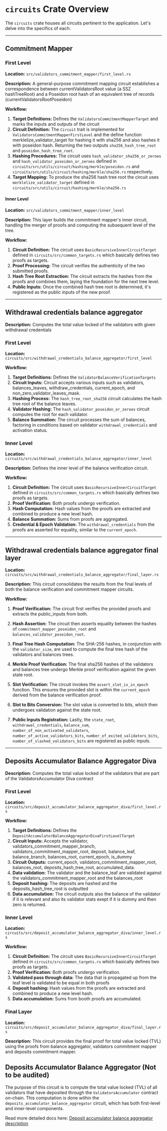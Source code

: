 # `circuits` Crate Overview

The `circuits` crate houses all circuits pertinent to the application. Let's delve into the specifics of each:

---

## Commitment Mapper

### First Level

**Location:** `src/validators_commitment_mapper/first_level.rs`

**Description:** A general-purpose commitment mapping circuit establishes a correspondence between currentValidatorsRoot value (a SSZ hashTreeRoot) and a Poseidon root hash of an equivalent tree of records (currentValidatorsRootPoseidon)

**Workflow:**

1. **Target Definitions:** Defines the `ValidatorsCommitmentMapperTarget` and marks the inputs and outputs of the circuit
2. **Circuit Definition:** The `Circuit` trait is implemented for `ValidatorsCommitmentMapperFirstLevel` and the define function merklelize_validator_target for hashing it with sha256 and also hashes it with poseidon hash. Returning the two outputs `sha256_hash_tree_root` and `poseidon_hash_tree_root`.
3. **Hashing Procedures:** The circuit uses `hash_validator_sha256_or_zeroes` and `hash_validator_poseidon_or_zeroes` defined in `circuits/src/utils/circuit/hashing/merkle/poseidon.rs` and `circuits/src/utils/circuit/hashing/merkle/sha256.rs` respectively.
4. **Target Mapping:** To produce the sha256 hash tree root the circuit uses `merklelize_validator_target` defined in `circuits/src/utils/circuit/hashing/merkle/sha256.rs`

#### Inner Level

**Location:** `src/validators_commitment_mapper/inner_level`

**Description:** This layer builds the commitment mapper's inner circuit, handling the merger of proofs and computing the subsequent level of the tree.

**Workflow:**

1. **Circuit Definition:** The circuit uses `BasicRecursiveInnerCircuitTarget` defined in `circuits/src/common_targets.rs` which basically defines two proofs as targets.
2. **Proof Processing:** The circuit verifies the authenticity of the two submitted proofs.
3. **Hash Tree Root Extraction:** The circuit extracts the hashes from the proofs and combines them, laying the foundation for the next tree level.
4. **Public Inputs:** Once the combined hash tree root is determined, it's registered as the public inputs of the new proof.

---

## Withdrawal credentials balance aggregator

**Description:** Computes the total value locked of the validators with given withdrawal credentials

### First Level

**Location:** `circuits/src/withdrawal_credentials_balance_aggregator/first_level`

**Workflow:**

1. **Target Definitions:** Defines the `ValidatorBalanceVerificationTargets`
2. **Circuit Inputs:** Circuit accepts various inputs such as validators, balances_leaves, withdraw_credentials, current_epoch, and non_zero_validator_leaves_mask.
3. **Hashing Process:** The `hash_tree_root_sha256` circuit calculates the hash tree root of the balance leaves.
4. **Validator Hashing:** The `hash_validator_poseidon_or_zeroes` circuit computes the root for each validator.
5. **Balance Summation:** The circuit processes the sum of balances, factoring in conditions based on validator `withdrawal_credentials` and activation status.

### Inner Level

**Location:** `circuits/src/withdrawal_credentials_balance_aggregator/inner_level`

**Description:** Defines the inner level of the balance verification circuit.

**Workflow:**

1. **Circuit Definition:** The circuit uses `BasicRecursiveInnerCircuitTarget` defined in `circuits/src/common_targets.rs` which basically defines two proofs as targets.
2. **Proof Verification:** Both proofs undergo verification.
3. **Hash Computation:** Hash values from the proofs are extracted and combined to produce a new level hash.
4. **Balance Summation:** Sums from proofs are aggregated.
5. **Credential & Epoch Validation:** The `withdrawal_credentials` from the proofs are asserted for equality, similar to the `current_epoch`.

---

## Withdrawal credentials balance aggregator final layer

**Location:** `circuits/src/withdrawal_credentials_balance_aggregator/final_layer.rs`

**Description:** This circuit consolidates the results from the final levels of both the balance verification and commitment mapper circuits.

**Workflow:**

1. **Proof Verification:** The circuit first verifies the provided proofs and extracts the public_inputs from both.

2. **Hash Assertion:** The circuit then asserts equality between the hashes of `commitment_mapper_poseidon_root` and `balances_validator_poseidon_root`.

3. **Final Tree Hash Computation:** The SHA-256 hashes, in conjunction with the `validator_size`, are used to compute the final tree hash of the validators and balances trees.

4. **Merkle Proof Verification:** The final sha256 hashes of the validators and balances tree undergo Merkle proof verification against the given state root.

5. **Slot Verification:** The circuit invokes the `assert_slot_is_in_epoch` function. This ensures the provided slot is within the `current_epoch` derived from the balance verification proof.

6. **Slot to Bits Conversion:** The slot value is converted to bits, which then undergoes validation against the state root.

7. **Public Inputs Registration:** Lastly, the `state_root`, `withdrawal_credentials`, `balance_sum`, `number_of_non_activated_validators`, `number_of_active_validators_bits`, `number_of_exited_validators_bits`, `number_of_slashed_validators_bits` are registered as public inputs.

---

## Deposits Accumulator Balance Aggregator Diva

**Description:** Computes the total value locked of the validators that are part of the ValidatorsAccumulator Diva contract

### First Level

**Location:** `circuits/src/deposit_accumulator_balance_aggregator_diva/first_level.rs`

**Workflow:**

1. **Target Definitions:** Defines the `DepositAccumulatorBalanceAggregatorDivaFirstLevelTarget`
2. **Circuit Inputs:** Accepts the validator, validators_commitment_mapper_branch, validators_commitment_mapper_root, deposit, balance_leaf, balance_branch, balances_root, current_epoch, is_dummy
3. **Circuit Outputs:** current_epoch, validators_commitment_mapper_root, balances_root, deposits_hash_tree_root, accumulated_data.
4. **Data validation:** The validator and the balance_leaf are validated against the validators_commitment_mapper_root and the balances_root
5. **Deposit hashing:** The deposits are hashed and the deposits_hash_tree_root is outputted
6. **Data accumulation:** The circuit outputs also the balance of the validator if it is relevant and also its validator stats exept if it is dummy and then zero is returned.

### Inner Level

**Location:** `circuits/src/deposit_accumulator_balance_aggregator_diva/inner_level.rs`

**Workflow:**

1. **Circuit Definition:** The circuit uses `BasicRecursiveInnerCircuitTarget` defined in `circuits/src/common_targets.rs` which basically defines two proofs as targets.
2. **Proof Verification:** Both proofs undergo verification.
3. **Validated pass through data:** The data that is propagated up from the leaf level is validated to be equal in both proofs
4. **Deposit hashing:** Hash values from the proofs are extracted and combined to produce a new level hash.
5. **Data accumulation:** Sums from booth proofs are accumulated.

### Final Layer

**Location:** `circuits/src/deposit_accumulator_balance_aggregator_diva/final_layer.rs`

**Description:** This circuit provides the final proof for total value locked (TVL) using the proofs from balance aggregator, validators commitment mapper and deposits commitment mapper.

## Deposits Accumulator Balance Aggregator (Not to be audited)

The purpose of this circuit is to compute the total value locked (TVL) of all validators that have deposited through the `ValidatorsAccumulator` contract on-chain. This computation is done within the `deposits_accumulator_balance_aggregator` circuit, which has both first-level and inner-level components.

Read more detailed docs here: [Deposit accumulator balance aggregator description](./src/deposits_accumulator_balance_aggregator/README.md)
